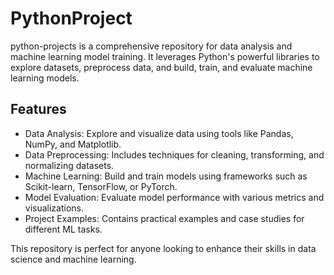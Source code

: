 # PythonProject
python-projects is a comprehensive repository for data analysis and machine learning model training. It leverages Python's powerful libraries to explore datasets, preprocess data, and build, train, and evaluate machine learning models.

## Features
- Data Analysis: Explore and visualize data using tools like Pandas, NumPy, and Matplotlib.
- Data Preprocessing: Includes techniques for cleaning, transforming, and normalizing datasets.
- Machine Learning: Build and train models using frameworks such as Scikit-learn, TensorFlow, or PyTorch.
- Model Evaluation: Evaluate model performance with various metrics and visualizations.
- Project Examples: Contains practical examples and case studies for different ML tasks.

This repository is perfect for anyone looking to enhance their skills in data science and machine learning.
